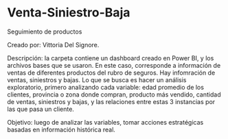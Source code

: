 # Venta-Siniestro-Baja
Seguimiento de productos

Creado por: Vittoria Del Signore.

Descripción: la carpeta contiene un dashboard creado en Power BI, y los archivos bases que se usaron. En este caso, corresponde a información de ventas de diferentes productos del rubro de seguros.  Hay infomración de ventas, siniestros y bajas. Lo que se busca es hacer un análisis exploratorio, primero analizando cada variable: edad promedio de los clientes, provincia o zona donde compran, producto más vendido, cantidad de ventas, siniestros y bajas, y las relaciones entre estas 3 instancias por las que pasa un cliente.

Objetivo: luego de analizar las variables, tomar acciones estratégicas basadas en información histórica real.
